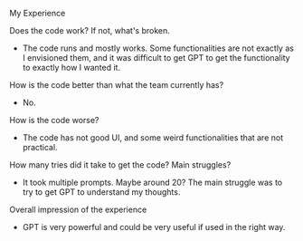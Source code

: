 My Experience

Does the code work? If not, what's broken.
- The code runs and mostly works. Some functionalities are not exactly as I envisioned them, and it was difficult to get GPT to get the functionality to exactly how I wanted it.

How is the code better than what the team currently has?
- No.

How is the code worse?
- The code has not good UI, and some weird functionalities that are not practical.

How many tries did it take to get the code? Main struggles?
- It took multiple prompts. Maybe around 20? The main struggle was to try to get GPT to understand my thoughts.

Overall impression of the experience
- GPT is very powerful and could be very useful if used in the right way.
